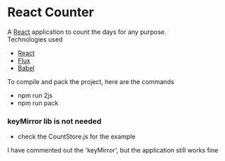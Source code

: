 React Counter
================
A [React][1] application to count the days for any purpose.           
Technologies used
 - [React][1]
 - [Flux][2]
 - [Babel][3]

To compile and pack the project, here are the commands
 - npm run 2js
 - npm run pack

### keyMirror lib is not needed
 - check the CountStore.js for the example         
 
I have commented out the 'keyMirror', but the application still works fine








[1]: http://facebook.github.io/react/
[2]: http://facebook.github.io/flux/
[3]: https://babeljs.io